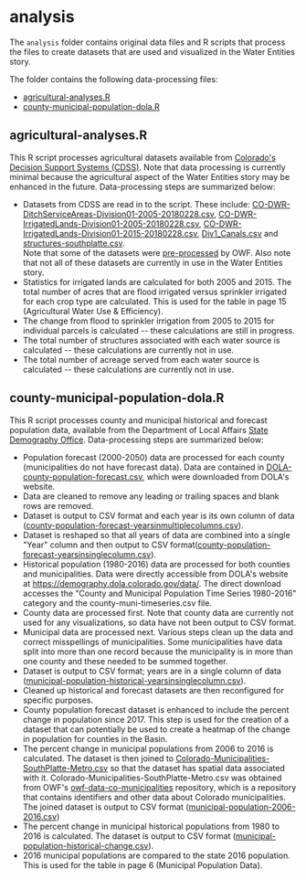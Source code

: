 # analysis #

The `analysis` folder contains original data files and R scripts that process the files to create datasets that are used and 
visualized in the Water Entities story.

The folder contains the following data-processing files:

* [agricultural-analyses.R](#agricultural-analyses.R)
* [county-municipal-population-dola.R](#county-municipal-population-dola.R)

## agricultural-analyses.R ##
This R script processes agricultural datasets available from [Colorado's Decision Support Systems (CDSS)](http://cdss.state.co.us/GIS/Pages/GISDataHome.aspx). 
Note that data processing is currently minimal because the agricultural aspect of the Water Entities story may be enhanced in the future.  Data-processing 
steps are summarized below:

* Datasets from CDSS are read in to the script.  These include: [CO-DWR-DitchServiceAreas-Division01-2005-20180228.csv](https://github.com/OpenWaterFoundation/swsi-story-sp-entities/blob/master/analysis/CO-DWR-DitchServiceAreas-Division01-2005-20180228.csv), 
[CO-DWR-IrrigatedLands-Division01-2005-20180228.csv](https://github.com/OpenWaterFoundation/swsi-story-sp-entities/blob/master/analysis/CO-DWR-IrrigatedLands-Division01-2005-20180228.csv), 
[CO-DWR-IrrigatedLands-Division01-2015-20180228.csv](https://github.com/OpenWaterFoundation/swsi-story-sp-entities/blob/master/analysis/CO-DWR-IrrigatedLands-Division01-2015-20180228.csv), 
[Div1_Canals.csv](https://github.com/OpenWaterFoundation/swsi-story-sp-entities/blob/master/analysis/Div1_Canals.csv) and 
[structures-southplatte.csv](https://github.com/OpenWaterFoundation/swsi-story-sp-entities/blob/master/analysis/structures-southplatte.csv).  
Note that some of the datasets were [pre-processed](http://data.openwaterfoundation.org/co/cdss-data-spatial-bybasin/) 
by OWF.  Also note that not all of these datasets are currently in use in the Water Entities story.
* Statistics for irrigated lands are calculated for both 2005 and 2015.  The total number of acres that are flood irrigated versus sprinkler 
irrigated for each crop type are calculated.  This is used for the table in page 15 (Agricultural Water Use & Efficiency).
* The change from flood to sprinkler irrigation from 2005 to 2015 for individual parcels is calculated -- these calculations are still in progress.
* The total number of structures associated with each water source is calculated -- these calculations are currently not in use.
* The total number of acreage served from each water source is calculated -- these calculations are currently not in use.


## county-municipal-population-dola.R ##
This R script processes county and municipal historical and forecast population data, available from the Department of Local Affairs 
[State Demography Office](https://demography.dola.colorado.gov/data/).  Data-processing steps are summarized below:

* Population forecast (2000-2050) data are processed for each county (municipalities do not have forecast data).  Data are contained 
in [DOLA-county-population-forecast.csv](https://github.com/OpenWaterFoundation/swsi-story-sp-entities/blob/master/analysis/DOLA-county-population-forecast.csv), 
which were downloaded from DOLA's website.
* Data are cleaned to remove any leading or trailing spaces and blank rows are removed.
* Dataset is output to CSV format and each year is its own column of data ([county-population-forecast-yearsinmultiplecolumns.csv](https://github.com/OpenWaterFoundation/swsi-story-sp-entities/blob/master/analysis/county-population-forecast-yearsinmultiplecolumns.csv)).
* Dataset is reshaped so that all years of data are combined into a single "Year" column and then output to CSV format([county-population-forecast-yearsinsinglecolumn.csv](https://github.com/OpenWaterFoundation/swsi-story-sp-entities/blob/master/analysis/county-population-forecast-yearsinsinglecolumn.csv)).
* Historical population (1980-2016) data are processed for both counties and municipalities.  Data were directly accessible from 
DOLA's website at https://demography.dola.colorado.gov/data/.  The direct download accesses the "County and Municipal Population 
Time Series 1980-2016" category and the county-muni-timeseries.csv file.
* County data are processed first.  Note that county data are currently not used for any visualizations, so data have not been output 
to CSV format.
* Municipal data are processed next.  Various steps clean up the data and correct misspellings of municipalities.  Some 
municipalities have data split into more than one record because the municipality is in more than one county and these needed to be 
summed together.
* Dataset is output to CSV format; years are in a single column of data ([municipal-population-historical-yearsinsinglecolumn.csv](https://github.com/OpenWaterFoundation/swsi-story-sp-entities/blob/master/analysis/municipal-population-historical-yearsinsinglecolumn.csv)).
* Cleaned up historical and forecast datasets are then reconfigured for specific purposes.
* County population forecast dataset is enhanced to include the percent change in population since 2017.  This step is used for the 
creation of a dataset that can potentially be used to create a heatmap of the change in population for counties in the Basin.
* The percent change in municipal populations from 2006 to 2016 is calculated.  The dataset is then joined to 
[Colorado-Municipalities-SouthPlatte-Metro.csv](https://github.com/OpenWaterFoundation/swsi-story-sp-entities/blob/master/analysis/Colorado-Municipalities-SouthPlatte-Metro.csv) 
so that the dataset has spatial data associated with it.  Colorado-Municipalities-SouthPlatte-Metro.csv was obtained from OWF's [owf-data-co-municipalities](https://github.com/OpenWaterFoundation/owf-data-co-municipalities) 
repository, which is a repository that contains identifiers and other data about Colorado municipalities.  The joined dataset is output to CSV format 
([municipal-population-2006-2016.csv](https://github.com/OpenWaterFoundation/swsi-story-sp-entities/blob/master/site/data/municipal-population-2006-2016.csv))
* The percent change in municipal historical populations from 1980 to 2016 is calculated.  The dataset is output to CSV format 
([municipal-population-historical-change.csv](https://github.com/OpenWaterFoundation/swsi-story-sp-entities/blob/master/site/data/municipal-population-historical-change.csv)).
* 2016 municipal populations are compared to the state 2016 population.  This is used for the table in page 6 (Municipal Population Data).

